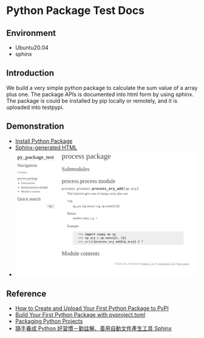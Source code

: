 # Python Package Test Docs

## Environment
- Ubuntu20.04
- sphinx

## Introduction
We build a very simple python package to calculate the sum value of a array plus one. The package APIs is documented into html form by using sphinx. The package is could be installed by pip locally or remotely, and it is uploaded into testpypi.

## Demonstration

- [Install Python Package](https://test.pypi.org/project/timsingsing-py-package-test/)
- [Sphinx-generated HTML](./html/index.html)
- ![Sphinx-generated HTML](./API_doc.png)

## Reference

- [How to Create and Upload Your First Python Package to PyPI](https://www.freecodecamp.org/news/how-to-create-and-upload-your-first-python-package-to-pypi/)
- [Build Your First Python Package with pyproject.toml](https://medium.com/@codebyteexplorer/build-your-first-python-package-with-pyproject-toml-19e2119edbca)
- [Packaging Python Projects](https://packaging.python.org/en/latest/tutorials/packaging-projects/)
- [隨手養成 Python 好習慣－勤註解、善用自動文件產生工具 Sphinx](https://myapollo.com.tw/blog/python-autodoc/)
